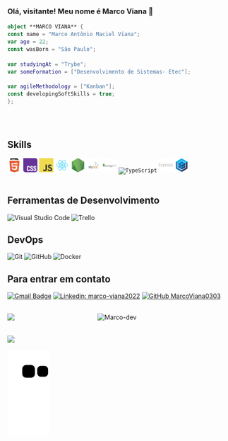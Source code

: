 ### Olá, visitante! Meu nome é Marco Viana 👋
 
 
 ```kotlin
object **MARCO VIANA** {
 const name = "Marco Antônio Maciel Viana";
 var age = 22;
 const wasBorn = "São Paulo";
 
 var studyingAt = "Trybe";
 var someFormation = ["Desenvolvimento de Sistemas- Etec"];
 
 var agileMethodology = ["Kanban"];
 const developingSoftSkills = true;
};
```

 <br />
 
<div style="display: inline_block"><br>
 
 ## **Skills**
 
<code><img height="32" src="https://raw.githubusercontent.com/github/explore/80688e429a7d4ef2fca1e82350fe8e3517d3494d/topics/html/html.png" alt="HTML5"/></code>
<code><img height="32" src="https://raw.githubusercontent.com/github/explore/80688e429a7d4ef2fca1e82350fe8e3517d3494d/topics/css/css.png" alt="CSS"/></code>
<code><img height="32" src="https://raw.githubusercontent.com/github/explore/80688e429a7d4ef2fca1e82350fe8e3517d3494d/topics/javascript/javascript.png" alt="Javascript"/></code>
 <code><img height="32" src="https://raw.githubusercontent.com/github/explore/80688e429a7d4ef2fca1e82350fe8e3517d3494d/topics/react/react.png" alt="React"/></code>
<code><img height="32" src="https://raw.githubusercontent.com/github/explore/80688e429a7d4ef2fca1e82350fe8e3517d3494d/topics/nodejs/nodejs.png" alt="Nodejs"/></code>
<code><img height="32" src="https://raw.githubusercontent.com/github/explore/80688e429a7d4ef2fca1e82350fe8e3517d3494d/topics/mysql/mysql.png" alt="MySQL"/></code>
 <code><img height="32" src="https://raw.githubusercontent.com/github/explore/80688e429a7d4ef2fca1e82350fe8e3517d3494d/topics/mongodb/mongodb.png" alt="MongoDB"/></code>
<code><img height="32" src="https://img.icons8.com/color/452/typescript.png" alt="TypeScript"/></code>
<code><img height="32" src="https://raw.githubusercontent.com/github/explore/80688e429a7d4ef2fca1e82350fe8e3517d3494d/topics/express/express.png" alt="Express.js"/></code>
<code><img height="32" src="https://raw.githubusercontent.com/devicons/devicon/master/icons/sequelize/sequelize-original.svg" alt="Sequelize"/></code>
<br />
<br />

## **Ferramentas de Desenvolvimento**

  ![Visual Studio Code](https://img.shields.io/badge/-Visual%20Studio%20Code-333333?style=flat&logo=visual-studio-code&logoColor=007ACC)
  ![Trello](https://img.shields.io/badge/-Trello-333333?style=flat&logo=trello&logoColor=007ACC)
<br />
 
## **DevOps**

  ![Git](https://img.shields.io/badge/-Git-333333?style=flat&logo=git)
  ![GitHub](https://img.shields.io/badge/-GitHub-333333?style=flat&logo=github)
  ![Docker](https://img.shields.io/badge/-Docker-333333?style=flat&logo=docker)
 <br />
 
## **Para entrar em contato**
 
 [![Gmail Badge](https://img.shields.io/badge/-marcoviana.dev@gmail.com-006bed?style=flat-square&logo=Gmail&logoColor=white&link=mailto:marcoviana.dev@gmail.com)](mailto:marcoviana.dev@gmail.com) [![Linkedin: marco-viana2022](https://img.shields.io/badge/-Linkedin-blue?style=flat-square&logo=Linkedin&logoColor=white&link=https://www.linkedin.com/in/marcoviana-dev/)](https://www.linkedin.com/in/marcoviana-dev/)
 [![GitHub MarcoViana0303]( https://img.shields.io/github/followers/MarcoViana0303?label=follow&style=social)](https://github.com/MarcoViana0303)

 <br />
 </div>
 
 <div align="left">
  <a href="https://github.com/MarcoViana0303">
  <img height="180em" src="https://github-readme-stats.vercel.app/api?username=MarcoViana0303&show_icons=true&theme=merko&include_all_commits=true&count_private=true"/>
   
   <img align="right" alt="Marco-dev" height="185"  src="https://repository-images.githubusercontent.com/462900780/0a10af70-6cbf-46df-9071-0ff586a3b1d6" jsaction="load:XAeZkd;" jsname="HiaYvf" class="n3VNCb KAlRDb" alt="gifs · GitHub Topics · GitHub" data-noaft="1" style="width: 300px; height: 244.688px; margin: 0px;">
   </div>
  
  <br />

 
 ![](https://komarev.com/ghpvc/?username=MarcoViana0303&color=006bed)
 
 <div> 
 
  ![Snake animation](https://github.com/MarcoViana0303/MarcoViana0303/blob/output/github-contribution-grid-snake.svg)
 
</div>

